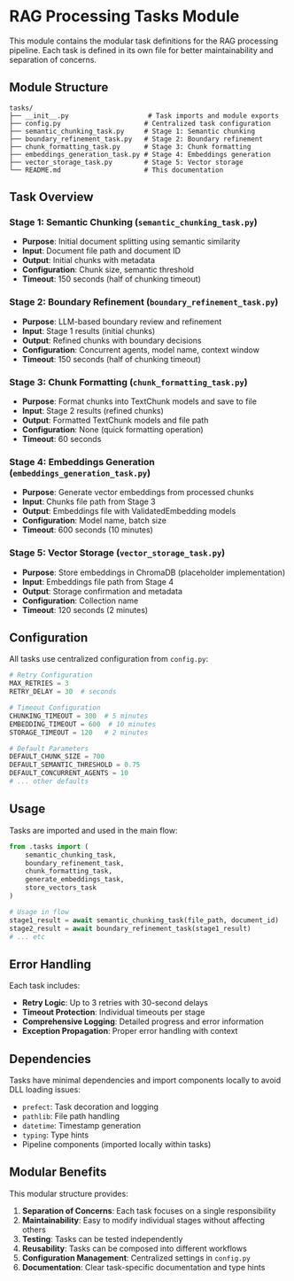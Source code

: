 # RAG Processing Tasks Module

This module contains the modular task definitions for the RAG processing pipeline. Each task is defined in its own file for better maintainability and separation of concerns.

## Module Structure

```
tasks/
├── __init__.py                    # Task imports and module exports
├── config.py                     # Centralized task configuration
├── semantic_chunking_task.py     # Stage 1: Semantic chunking
├── boundary_refinement_task.py   # Stage 2: Boundary refinement
├── chunk_formatting_task.py      # Stage 3: Chunk formatting
├── embeddings_generation_task.py # Stage 4: Embeddings generation
├── vector_storage_task.py        # Stage 5: Vector storage
└── README.md                     # This documentation
```

## Task Overview

### Stage 1: Semantic Chunking (`semantic_chunking_task.py`)
- **Purpose**: Initial document splitting using semantic similarity
- **Input**: Document file path and document ID
- **Output**: Initial chunks with metadata
- **Configuration**: Chunk size, semantic threshold
- **Timeout**: 150 seconds (half of chunking timeout)

### Stage 2: Boundary Refinement (`boundary_refinement_task.py`)
- **Purpose**: LLM-based boundary review and refinement
- **Input**: Stage 1 results (initial chunks)
- **Output**: Refined chunks with boundary decisions
- **Configuration**: Concurrent agents, model name, context window
- **Timeout**: 150 seconds (half of chunking timeout)

### Stage 3: Chunk Formatting (`chunk_formatting_task.py`)
- **Purpose**: Format chunks into TextChunk models and save to file
- **Input**: Stage 2 results (refined chunks)
- **Output**: Formatted TextChunk models and file path
- **Configuration**: None (quick formatting operation)
- **Timeout**: 60 seconds

### Stage 4: Embeddings Generation (`embeddings_generation_task.py`)
- **Purpose**: Generate vector embeddings from processed chunks
- **Input**: Chunks file path from Stage 3
- **Output**: Embeddings file with ValidatedEmbedding models
- **Configuration**: Model name, batch size
- **Timeout**: 600 seconds (10 minutes)

### Stage 5: Vector Storage (`vector_storage_task.py`)
- **Purpose**: Store embeddings in ChromaDB (placeholder implementation)
- **Input**: Embeddings file path from Stage 4
- **Output**: Storage confirmation and metadata
- **Configuration**: Collection name
- **Timeout**: 120 seconds (2 minutes)

## Configuration

All tasks use centralized configuration from `config.py`:

```python
# Retry Configuration
MAX_RETRIES = 3
RETRY_DELAY = 30  # seconds

# Timeout Configuration  
CHUNKING_TIMEOUT = 300  # 5 minutes
EMBEDDING_TIMEOUT = 600  # 10 minutes
STORAGE_TIMEOUT = 120   # 2 minutes

# Default Parameters
DEFAULT_CHUNK_SIZE = 700
DEFAULT_SEMANTIC_THRESHOLD = 0.75
DEFAULT_CONCURRENT_AGENTS = 10
# ... other defaults
```

## Usage

Tasks are imported and used in the main flow:

```python
from .tasks import (
    semantic_chunking_task,
    boundary_refinement_task,
    chunk_formatting_task,
    generate_embeddings_task,
    store_vectors_task
)

# Usage in flow
stage1_result = await semantic_chunking_task(file_path, document_id)
stage2_result = await boundary_refinement_task(stage1_result)
# ... etc
```

## Error Handling

Each task includes:
- **Retry Logic**: Up to 3 retries with 30-second delays
- **Timeout Protection**: Individual timeouts per stage
- **Comprehensive Logging**: Detailed progress and error information
- **Exception Propagation**: Proper error handling with context

## Dependencies

Tasks have minimal dependencies and import components locally to avoid DLL loading issues:

- `prefect`: Task decoration and logging
- `pathlib`: File path handling
- `datetime`: Timestamp generation
- `typing`: Type hints
- Pipeline components (imported locally within tasks)

## Modular Benefits

This modular structure provides:

1. **Separation of Concerns**: Each task focuses on a single responsibility
2. **Maintainability**: Easy to modify individual stages without affecting others
3. **Testing**: Tasks can be tested independently
4. **Reusability**: Tasks can be composed into different workflows
5. **Configuration Management**: Centralized settings in `config.py`
6. **Documentation**: Clear task-specific documentation and type hints